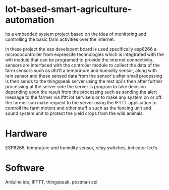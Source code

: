 # Iot-based-smart-agriculture-automation
its a embedded system project based on the idea of monitoring and controlling the basic farm activities over the internet. 

in these project the esp developent board is used specifically esp8266 a micrococontroller from expressife technologies which is integtrated with the wifi module that can be programed to provide the internet connectivity. sensors are interfaced with the controller module to collect the data of the farm sensors such as dht11 a temprature and humidity sensor, along with rain sensor and these sensed  data from the sensor's after small processing is then sends to the thingspeak server using the rest api's then after further processing at the server side the server is program to take decision depending upon the result from the processing such as sending the alert message to the farmer via ifttt iot servise's or to make any system on or off.
the farmer can make request to the server using the IFTTT application to controll the farm motors and other stuff's such as the fencing unit and sound system unit to protect the yield crops from the wild animals.

# Hardware
  ESP8266, temprature and humidity sensor, relay switches, indicator led's

# Software
  Arduino ide, IFTTT, thingspeak, postman api

